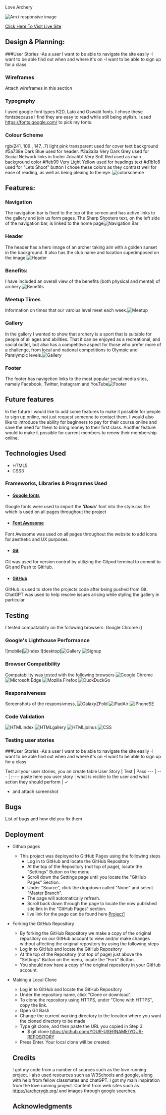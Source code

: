 Love Archery

![Am i responsive image](../Project1/assets/images/readmeimages/amiresponsive.png)  

[Click Here To Visit Live Site]( https://maireadkelly.github.io/Project1/)

## Design & Planning:

###User Stories
 -As a user I want to be able to navigate the site easily
 -I want to be able find out when and where it's on
 -I want to be able to sign up for a class

### Wireframes
Attach wireframes in this section

### Typography
I used google font types K2D, Lato and Oswald fonts.  I chose these fontsbecause I find they are easy to read while still being stylish.
I used https://fonts.google.com/ to pick my fonts.

### Colour Scheme
rgb(241, 109 , 147, .7) light pink transparent used for cover text background
#5a738e Dark Blue used for header.
#3a3a3a Very Dark Grey used for Social Network links in footer
#dca5b1 Very Soft Red used as main background color
#ffeb99 Very Light Yellow used for headings text
#d1b1c8 used for "Lets Shoot" button
I chose these colors as they contrast well for ease of reading, as well as being pleaing to the eye. ![colorscheme](assets/images/readmeimages/colorscheme.png)

## Features:
### Navigation
The navigation bar is fixed to the top of the screen and has active links to the gallery and join us form pages.
The Sharp Shooters text, on the left side of the navigation bar, is linked to the home page![Navigation Bar](assets/images/readmeimages/navbar.png)

### Header
The header has a hero image of an archer taking aim with a golden sunset in the background.  It also has the club name and location superimposed on the image.![Header](assets/images/readmeimages/header.png)

### Benefits:
I have included an overall view of the benefits (both physical and mental) of archery.![Benefits](assets/images/readmeimages/benefits.png)

### Meetup Times
Information on times that our varoius level meet each week.![Meetup](assets/images/readmeimages/meetup.png)

### Gallery
In the gallery I wanted to show that archery is a sport that is suitable for people of all ages and abilities.  That it can be enjoyed as a recreational, and social outlet, but also has a competitive aspect for those who prefer more of a challenge, from local and national competitions to Olympic and Paralympic levels.![Gallery](assets/images/readmeimages/gallery.png)

### Footer
The footer has navigetion links to the most popular social media sites, namely
Facebook, Twitter, Instagram and YouTube![Footer](assets/images/readmeimages/footer.png)

## Future features
In the future I would like to add some features to make it possible for people to sign up online, not just request someone to contact them.
I would also like to introduce the ability for beginners to pay for their course online and save the need for them to bring money to their first class.  Another feature would to make it possible for current members to renew their membership online.

## Technologies Used
- HTML5 
- CSS3

 ### Frameworks, Libraries & Programes Used
- #### [Google fonts](https://fonts.google.com/knowledge)
Google fonts were used to import the ***'Dosis'*** font into the style.css file which is used on all pages throughout the project
 - #### [Font Awesome](https://fontawesome.com/)
Font Awesome was used on all pages throughout the website to add icons for aesthetic and UX purposes.
 - #### [Git](https://gitpod.io/)
Git was used for version control by utilizing the Gitpod terminal to commit to Git and Push to GitHub.
  - #### [GitHub](https://github.com/)
GitHub is used to store the projects code after being pushed from Git.
ChatGPT was used to help resolve issues arising while styling the gallery in particular

## Testing
I tested compatability on the following browsers:
Google Chrome ()
### Google's Lighthouse Performance
![mobile]![Index](assets/images/readmeimages/lighthouseindex.png)
![desktop]![Gallery](assets/images/readmeimages/lighthousegallery1.png)
![Signup](assets/images/readmeimages/lighthousesignup.png)

### Browser Compatibility
Compatability was tested with the following browsers
![Google Chrome](assets/images/readmeimages/compchrome.png)
![Microsoft Edge](assets/images/readmeimages/compedge.png)
![Mozilla Firefox](assets/images/readmeimages/compmozilla.png)
![DuckDuckGo](assets/images/readmeimages/compduck.png)

### Responsiveness
Screenshots of the responsivness, 
![GalaxyZFold](assets/images/readmeimages/galaxyzfold.png)
![iPadAir](assets/images/readmeimages/ipadair.png)
![iPhoneSE](assets/images/readmeimages/iphonese.png)

### Code Validation
![HTMLindex](assets/images/readmeimages/valindexhtml.png)
![HTMLgallery](assets/images/readmeimages/valgallery.png)
![HTMLjoinus](assets/images/readmeimages/valsignup.png)
![CSS](assets/images/readmeimages/valcss.png)

### Testing user stories
###User Stories
 -As a user I want to be able to navigate the site easily
 -I want to be able find out when and where it's on
 -I want to be able to sign up for a class

Test all your user stories, you an create table 
User Story |  Test | Pass
--- | --- | :---:
paste here you user story | what is visible to the user and what action they should perform | &check;
- and attach screenshot

## Bugs
List of bugs and how did you fix them

## Deployment
- Github pages
    - This project was deployed to GitHub Pages using the following steps
      - Log in to GitHub and locate the GitHub Repository
      - At the top of the Repository (not top of page), locate the "Settings" Button on 
        the menu.
      - Scroll down the Settings page until you locate the "GitHub Pages" Section.
      - Under "Source", click the dropdown called "None" and select "Master Branch".
      - The page will automatically refresh.
      - Scroll back down through the page to locate the now published site link in the "GitHub Pages" section.
      - live link for the page can be found here [Project1](https://maireadkelly.github.io/Project1/index.html)
- Forking the GitHub Repository
    - By forking the GitHub Repository we make a copy of the original repository on our GitHub account to view and/or make changes without affecting the original repository by using the following steps
     - Log in to GitHub and locate the GitHub Repository
     - At the top of the Repository (not top of page) just above the "Settings" Button on the menu, locate the "Fork" Button.
     - You should now have a copy of the original repository in your GitHub account.
- Making a Local Clone
   - Log in to GitHub and locate the GitHub Repository
   - Under the repository name, click "Clone or download".
   -  To clone the repository using HTTPS, under "Clone with HTTPS", copy the link.
   - Open Git Bash
   - Change the current working directory to the location where you want the cloned directory to be made
   - Type git clone, and then paste the URL you copied in Step 3.
      - $ git clone https://github.com/YOUR-USERNAME/YOUR-REPOSITORY
   - Press Enter. Your local clone will be created.

   ## Credits
  I got my code from a number of sources such as the love running project.  I also used resources such as W3Schools and google, along with help from fellow classmates and chatGPT.  I got my main inspiration from the love running project. Content from web sites such as https://archerygb.org/ and images through google searches.

   ## Acknowledgments
  